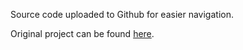 Source code uploaded to Github for easier navigation.

Original project can be found [here][0].

[0]: http://www.jk-quantized.com/blog/2015/12/20/armada-video/
